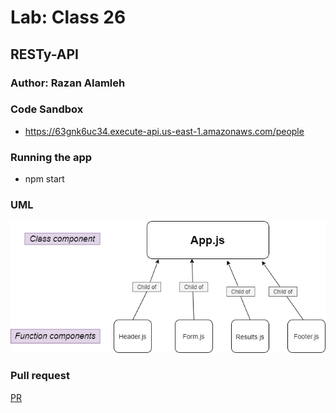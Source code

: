 # Lab: Class 26

## RESTy-API

### Author: Razan Alamleh

### Code Sandbox
- https://63gnk6uc34.execute-api.us-east-1.amazonaws.com/people

### Running the app
- npm start

### UML
![uml](./img/uml.png)

### Pull request
[PR](https://github.com/Razan-am/serverless-api-/pull/1)